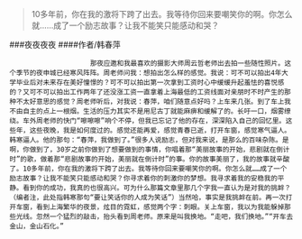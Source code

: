 > 10多年前，你在我的激将下跨了出去。我等待你回来要嘲笑你的啊。你怎么就……成了一个励志故事？让我不能笑只能感动和哭？

###夜夜夜夜
####作者/韩春萍

						那夜应邀和我最喜欢的摄影大师周云哲老师出去拍一些随性照片。这个季节的夜申城已经寒风阵阵。周老师问我：想拍出怎么样的感觉。我说：可不可以拍出4年大学毕业后对未来存在美好憧憬的？可不可以拍出第一次拿到工资时心中缓缓升起羞怯的喜悦感的？又可不可以拍出工作两年了还没涨工资一直拿着上海最低的工资线面对亲朋时不时产生的那种不太好意思的感觉？周老师听后，对我说：春萍，咱们随意点好吗？上车来几张。到了车上我不由自主的点上一根烟。生活的压力其实不是用尼古丁就能麻痹和缓解了的。长吁一口，烟雾缭绕。车外周老师的快门“嚓嚓嚓”响个不停，但我已忘记了他的存在，深深陷入自己的回忆里。这些年，这些夜晚，我是如何度过的。感觉还能再爱，感觉青春已逝，打开车窗，感觉寒气逼人。韩寒逼人。他的那句：“春萍，我做到了。”很多人说励志，但对我来说，是那么的百味杂陈。是啊，你做到了，30岁之前你做到了想要做到的事情，你唱着那“美丽故事的开始，悲剧就在倒计时”的歌，做着那“悲剧故事的开始，美丽就在倒计时”的事。你的故事美丽了，我的故事就辛酸了。10多年前，你在我的激将下跨了出去。我等待你回来要嘲笑你的啊。你怎么就……成了一个励志故事？让我不能笑只能感动和哭？你寻求着你的刺激你的梦想。我寻求着我的安稳我的平静。看到你的成功，我真的也很高兴。可为什么那篇文章里那几个字我一直认为是对我的挑衅？（编者注，此处指韩寒那句“要让笑话你的人成为笑话”）当然哈，事实是我挑衅在前。再一次打开车窗，看到上海繁华的夜景，炫目的霓虹，感觉两个字：刺眼。关上车窗，我以为我能躲掉那些光线。忽然一个猛烈的敲击，抬头看到周老师。原来是叫我换地。“走吧，我们换地。”“开车去金山，金山石化。” 			  		